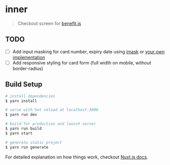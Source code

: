 # inner

> Checkout screen for [benefit.js](https://github.com/benefit-js/benefit-js)

## TODO

- [ ] Add input masking for card number, expiry date using [imask](https://github.com/uNmAnNeR/imaskjs/tree/master/packages/vue-imask) or [your own implementation](https://stackoverflow.com/a/55010378/2022751)
- [ ] Add responsive styling for card form (full width on mobile, without border-radius)

## Build Setup

``` bash
# install dependencies
$ yarn install

# serve with hot reload at localhost:3000
$ yarn run dev

# build for production and launch server
$ yarn run build
$ yarn start

# generate static project
$ yarn run generate
```

For detailed explanation on how things work, checkout [Nuxt.js docs](https://nuxtjs.org).
